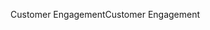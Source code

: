 <span data-ttu-id="3411c-101">Customer Engagement</span><span class="sxs-lookup"><span data-stu-id="3411c-101">Customer Engagement</span></span>